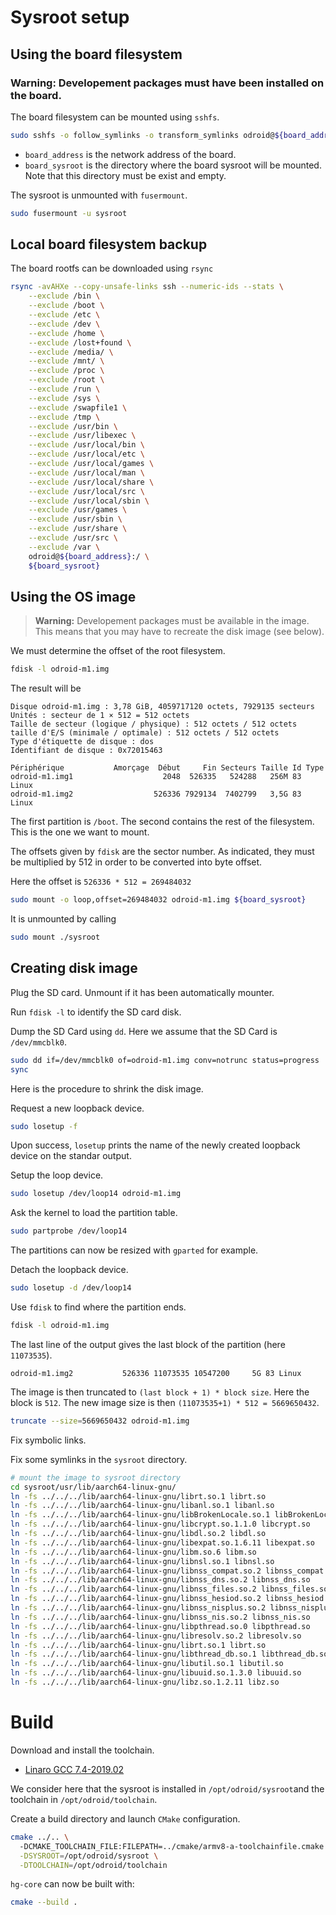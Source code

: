 # Sysroot setup

## Using the board filesystem

### **Warning:** Developement packages must have been installed on the board.

The board filesystem can be mounted using `sshfs`.
```bash
sudo sshfs -o follow_symlinks -o transform_symlinks odroid@${board_address}:/ ${board_sysroot}
```

* `board_address` is the network address of the board.
* `board_sysroot` is the directory where the board sysroot will be mounted. Note that this directory must be exist and empty.

The sysroot is unmounted with `fusermount`.
```bash
sudo fusermount -u sysroot
```

## Local board filesystem backup

The board rootfs can be downloaded using `rsync`
```bash
rsync -avAHXe --copy-unsafe-links ssh --numeric-ids --stats \
    --exclude /bin \
    --exclude /boot \
    --exclude /etc \
    --exclude /dev \
    --exclude /home \
    --exclude /lost+found \
    --exclude /media/ \
    --exclude /mnt/ \
    --exclude /proc \
    --exclude /root \
    --exclude /run \
    --exclude /sys \
    --exclude /swapfile1 \
    --exclude /tmp \
    --exclude /usr/bin \
    --exclude /usr/libexec \
    --exclude /usr/local/bin \
    --exclude /usr/local/etc \
    --exclude /usr/local/games \
    --exclude /usr/local/man \
    --exclude /usr/local/share \
    --exclude /usr/local/src \
    --exclude /usr/local/sbin \
    --exclude /usr/games \
    --exclude /usr/sbin \
    --exclude /usr/share \
    --exclude /usr/src \
    --exclude /var \
    odroid@${board_address}:/ \
    ${board_sysroot}
```

## Using the OS image

> **Warning:**
> Developement packages must be available in the image. 
> This means that you may have to recreate the disk image (see below).

We must determine the offset of the root filesystem.

```bash
fdisk -l odroid-m1.img 
```

The result will be
```
Disque odroid-m1.img : 3,78 GiB, 4059717120 octets, 7929135 secteurs
Unités : secteur de 1 × 512 = 512 octets
Taille de secteur (logique / physique) : 512 octets / 512 octets
taille d'E/S (minimale / optimale) : 512 octets / 512 octets
Type d'étiquette de disque : dos
Identifiant de disque : 0x72015463

Périphérique           Amorçage  Début     Fin Secteurs Taille Id Type
odroid-m1.img1                    2048  526335   524288   256M 83 Linux
odroid-m1.img2                  526336 7929134  7402799   3,5G 83 Linux
```

The first partition is `/boot`. The second contains the rest of the filesystem. This is the one we want to mount.

The offsets given by `fdisk` are the sector number. As indicated, they must be multiplied by 512 in order to be converted into byte offset.

Here the offset is `526336 * 512 = 269484032`

```bash
sudo mount -o loop,offset=269484032 odroid-m1.img ${board_sysroot}
```

It is unmounted by calling
```bash
sudo mount ./sysroot
```

## Creating disk image

Plug the SD card. Unmount if it has been automatically mounter.

Run `fdisk -l` to identify the SD card disk.

Dump the SD Card using `dd`. Here we assume that the SD Card is `/dev/mmcblk0`.
```bash
sudo dd if=/dev/mmcblk0 of=odroid-m1.img conv=notrunc status=progress
sync
```

Here is the procedure to shrink the disk image.

Request a new loopback device.
```bash
sudo losetup -f
```
Upon success, `losetup` prints the name of the newly created loopback device on the standar output.

Setup the loop device.
```bash
sudo losetup /dev/loop14 odroid-m1.img
```

Ask the kernel to load the partition table.
```bash
sudo partprobe /dev/loop14
```

The partitions can now be resized with `gparted` for example.

Detach the loopback device.
```bash
sudo losetup -d /dev/loop14
```

Use `fdisk` to find where the partition ends.

```bash
fdisk -l odroid-m1.img
```
The last line of the output gives the last block of the partition (here `11073535`).
```
odroid-m1.img2           526336 11073535 10547200     5G 83 Linux
```

The image is then truncated to `(last block + 1) * block size`. Here the block is `512`. The new image size is then `(11073535+1) * 512 = 5669650432`.
```bash
truncate --size=5669650432 odroid-m1.img
```

Fix symbolic links.

Fix some symlinks in the `sysroot` directory.
```bash
# mount the image to sysroot directory
cd sysroot/usr/lib/aarch64-linux-gnu/
ln -fs ../../../lib/aarch64-linux-gnu/librt.so.1 librt.so
ln -fs ../../../lib/aarch64-linux-gnu/libanl.so.1 libanl.so
ln -fs ../../../lib/aarch64-linux-gnu/libBrokenLocale.so.1 libBrokenLocale.so
ln -fs ../../../lib/aarch64-linux-gnu/libcrypt.so.1.1.0 libcrypt.so
ln -fs ../../../lib/aarch64-linux-gnu/libdl.so.2 libdl.so
ln -fs ../../../lib/aarch64-linux-gnu/libexpat.so.1.6.11 libexpat.so
ln -fs ../../../lib/aarch64-linux-gnu/libm.so.6 libm.so
ln -fs ../../../lib/aarch64-linux-gnu/libnsl.so.1 libnsl.so
ln -fs ../../../lib/aarch64-linux-gnu/libnss_compat.so.2 libnss_compat.so
ln -fs ../../../lib/aarch64-linux-gnu/libnss_dns.so.2 libnss_dns.so
ln -fs ../../../lib/aarch64-linux-gnu/libnss_files.so.2 libnss_files.so
ln -fs ../../../lib/aarch64-linux-gnu/libnss_hesiod.so.2 libnss_hesiod.so
ln -fs ../../../lib/aarch64-linux-gnu/libnss_nisplus.so.2 libnss_nisplus.so
ln -fs ../../../lib/aarch64-linux-gnu/libnss_nis.so.2 libnss_nis.so
ln -fs ../../../lib/aarch64-linux-gnu/libpthread.so.0 libpthread.so
ln -fs ../../../lib/aarch64-linux-gnu/libresolv.so.2 libresolv.so
ln -fs ../../../lib/aarch64-linux-gnu/librt.so.1 librt.so 
ln -fs ../../../lib/aarch64-linux-gnu/libthread_db.so.1 libthread_db.so
ln -fs ../../../lib/aarch64-linux-gnu/libutil.so.1 libutil.so
ln -fs ../../../lib/aarch64-linux-gnu/libuuid.so.1.3.0 libuuid.so
ln -fs ../../../lib/aarch64-linux-gnu/libz.so.1.2.11 libz.so
```

# Build

Download and install the toolchain.
 * [Linaro GCC 7.4-2019.02](https://releases.linaro.org/components/toolchain/binaries/7.4-2019.02/aarch64-linux-gnu/gcc-linaro-7.4.1-2019.02-x86_64_aarch64-linux-gnu.tar.xz)

We consider here that the sysroot is installed in `/opt/odroid/sysroot`and the toolchain in `/opt/odroid/toolchain`.

Create a build directory and launch `CMake` configuration.
 ```bash
 cmake ../.. \ 
   -DCMAKE_TOOLCHAIN_FILE:FILEPATH=../cmake/armv8-a-toolchainfile.cmake \
   -DSYSROOT=/opt/odroid/sysroot \
   -DTOOLCHAIN=/opt/odroid/toolchain
```

`hg-core` can now be built with:
```bash
cmake --build .
```

